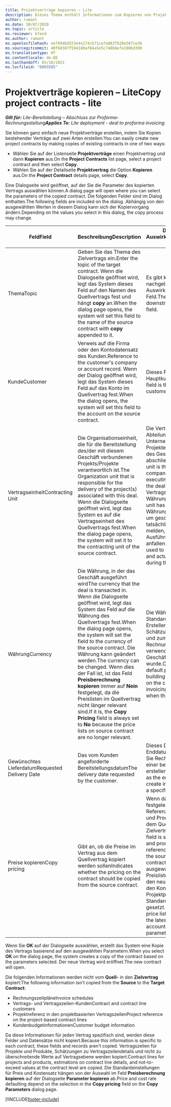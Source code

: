 ```yaml
---
title: Projektverträge kopieren – Lite
description: Dieses Thema enthält Informationen zum Kopieren von Projektverträgen in Project Operations.
author: rumant
ms.date: 10/07/2020
ms.topic: article
ms.reviewer: kfend
ms.author: rumant
ms.openlocfilehash: ee769dbd553e4a174cb71ce7a883f828e587ce36
ms.sourcegitcommit: 40f68387f594180af64a5e5c748b6efa188bd300
ms.translationtype: HT
ms.contentlocale: de-DE
ms.lasthandoff: 05/10/2021
ms.locfileid: "6003585"
---
```

# <a name="copy-project-contracts---lite"></a><span data-ttu-id="ace9c-103">Projektverträge kopieren – Lite</span><span class="sxs-lookup"><span data-stu-id="ace9c-103">Copy project contracts - lite</span></span>

<span data-ttu-id="ace9c-104">_**Gilt für:** Lite-Bereitstellung – Abschluss zur Proforma-Rechnungsstellung_</span><span class="sxs-lookup"><span data-stu-id="ace9c-104">_**Applies To:** Lite deployment - deal to proforma invoicing_</span></span>

<span data-ttu-id="ace9c-105">Sie können ganz einfach neue Projektverträge erstellen, indem Sie Kopien bestehender Verträge auf zwei Arten erstellen:</span><span class="sxs-lookup"><span data-stu-id="ace9c-105">You can easily create new project contracts by making copies of existing contracts in one of two ways:</span></span> 

  - <span data-ttu-id="ace9c-106">Wählen Sie auf der Listenseite **Projektverträge** einen Projektvertrag und dann **Kopieren** aus.</span><span class="sxs-lookup"><span data-stu-id="ace9c-106">On the **Project Contracts** list page, select a project contract and then select **Copy**.</span></span>
  - <span data-ttu-id="ace9c-107">Wählen Sie auf der Detailseite **Projektvertrag** die Option **Kopieren** aus.</span><span class="sxs-lookup"><span data-stu-id="ace9c-107">On the **Project Contract** details page, select **Copy**.</span></span>

<span data-ttu-id="ace9c-108">Eine Dialogseite wird geöffnet, auf der Sie die Parameter des kopierten Vertrags auswählen können.</span><span class="sxs-lookup"><span data-stu-id="ace9c-108">A dialog page will open where you can select the parameters of the copied contract.</span></span> <span data-ttu-id="ace9c-109">Die folgenden Felder sind im Dialog enthalten.</span><span class="sxs-lookup"><span data-stu-id="ace9c-109">The following fields are included on the dialog.</span></span> <span data-ttu-id="ace9c-110">Abhängig von den ausgewählten Werten in diesem Dialog kann sich der Kopiervorgang ändern.</span><span class="sxs-lookup"><span data-stu-id="ace9c-110">Depending on the values you select in this dialog, the copy process may change.</span></span>

| <span data-ttu-id="ace9c-111">**Feld**</span><span class="sxs-lookup"><span data-stu-id="ace9c-111">**Field**</span></span> | <span data-ttu-id="ace9c-112">**Beschreibung**</span><span class="sxs-lookup"><span data-stu-id="ace9c-112">**Description**</span></span> | <span data-ttu-id="ace9c-113">**Downstream-Auswirkungen**</span><span class="sxs-lookup"><span data-stu-id="ace9c-113">**Downstream impact**</span></span> |
| --- | --- | --- |
| <span data-ttu-id="ace9c-114">Thema</span><span class="sxs-lookup"><span data-stu-id="ace9c-114">Topic</span></span> | <span data-ttu-id="ace9c-115">Geben Sie das Thema des Zielvertrags ein.</span><span class="sxs-lookup"><span data-stu-id="ace9c-115">Enter the topic of the target contract.</span></span> <span data-ttu-id="ace9c-116">Wenn die Dialogseite geöffnet wird, legt das System dieses Feld auf den Namen des Quellvertrags fest und hängt **copy** an.</span><span class="sxs-lookup"><span data-stu-id="ace9c-116">When the dialog page opens, the system will set this field to the name of the source contract with **copy** appended to it.</span></span> | <span data-ttu-id="ace9c-117">Es gibt keine nachgelagerten Auswirkungen für dieses Feld.</span><span class="sxs-lookup"><span data-stu-id="ace9c-117">There's no downstream impact for this field.</span></span> |
| <span data-ttu-id="ace9c-118">Kunde</span><span class="sxs-lookup"><span data-stu-id="ace9c-118">Customer</span></span> | <span data-ttu-id="ace9c-119">Verweis auf die Firma oder den Kontodatensatz des Kunden.</span><span class="sxs-lookup"><span data-stu-id="ace9c-119">Reference to the customer's company or account record.</span></span> <span data-ttu-id="ace9c-120">Wenn der Dialog geöffnet wird, legt das System dieses Feld auf das Konto im Quellvertrag fest.</span><span class="sxs-lookup"><span data-stu-id="ace9c-120">When the dialog opens, the system will set this field to the account on the source contract.</span></span> | <span data-ttu-id="ace9c-121">Dieses Feld ist der Hauptkunde im Vertrag.</span><span class="sxs-lookup"><span data-stu-id="ace9c-121">This field is the primary customer on the contract.</span></span> |
| <span data-ttu-id="ace9c-122">Vertragseinheit</span><span class="sxs-lookup"><span data-stu-id="ace9c-122">Contracting Unit</span></span> | <span data-ttu-id="ace9c-123">Die Organisationseinheit, die für die Bereitstellung des/der mit diesem Geschäft verbundenen Projekts/Projekte verantwortlich ist.</span><span class="sxs-lookup"><span data-stu-id="ace9c-123">The Organization unit that is responsible for the delivery of the project(s) associated with this deal.</span></span> <span data-ttu-id="ace9c-124">Wenn die Dialogseite geöffnet wird, legt das System es auf die Vertragseinheit des Quellvertrags fest.</span><span class="sxs-lookup"><span data-stu-id="ace9c-124">When the dialog page opens, the system will set it to the contracting unit of the source contract.</span></span> | <span data-ttu-id="ace9c-125">Die Vertragseinheit ist die Abteilung des Unternehmens, die die Projekte nach Abschluss des Geschäfts abschließt.</span><span class="sxs-lookup"><span data-stu-id="ace9c-125">The contracting unit is the division of the company that will be executing the projects after the deal is closed.</span></span> <span data-ttu-id="ace9c-126">Jede Vertragseinheit hat eine Währung.</span><span class="sxs-lookup"><span data-stu-id="ace9c-126">Every contracting unit has a currency.</span></span> <span data-ttu-id="ace9c-127">Diese Währung wird verwendet, um geschätzte und tatsächliche Kosten zu melden, die während der Ausführung des Projekts anfallen.</span><span class="sxs-lookup"><span data-stu-id="ace9c-127">This currency is used to report estimated and actual costs incurred during the project.</span></span> |
| <span data-ttu-id="ace9c-128">Währung</span><span class="sxs-lookup"><span data-stu-id="ace9c-128">Currency</span></span> | <span data-ttu-id="ace9c-129">Die Währung, in der das Geschäft ausgeführt wird</span><span class="sxs-lookup"><span data-stu-id="ace9c-129">The currency that the deal is transacted in.</span></span> <span data-ttu-id="ace9c-130">Wenn die Dialogseite geöffnet wird, legt das System das Feld auf die Währung des Quellvertrags fest.</span><span class="sxs-lookup"><span data-stu-id="ace9c-130">When the dialog page opens, the system will set the field to the currency of the source contract.</span></span> <span data-ttu-id="ace9c-131">Die Währung kann geändert werden.</span><span class="sxs-lookup"><span data-stu-id="ace9c-131">The currency can be changed.</span></span> <span data-ttu-id="ace9c-132">Wenn dies der Fall ist, ist das Feld **Preisberechnung kopieren** immer auf **Nein** festgelegt, da die Preislisten im Quellvertrag nicht länger relevant sind.</span><span class="sxs-lookup"><span data-stu-id="ace9c-132">If it is, the **Copy Pricing** field is always set to **No** because the price lists on source contract are no longer relevant.</span></span> | <span data-ttu-id="ace9c-133">Die Währung wird für Standardpreislisten, zum Erstellen von finanziellen Schätzungen zum Vertrag und zum Erstellen einer Rechnung an den Kunden verwendet, wenn das Geschäft gewonnen wurde.</span><span class="sxs-lookup"><span data-stu-id="ace9c-133">Currency is used for default price lists, for building financial estimates on the contract, and for invoicing the customer when the deal is won.</span></span> |
| <span data-ttu-id="ace9c-134">Gewünschtes Lieferdatum</span><span class="sxs-lookup"><span data-stu-id="ace9c-134">Requested Delivery Date</span></span> | <span data-ttu-id="ace9c-135">Das vom Kunden angeforderte Bereitstellungsdatum</span><span class="sxs-lookup"><span data-stu-id="ace9c-135">The delivery date requested by the customer.</span></span> | <span data-ttu-id="ace9c-136">Dieses Datum wird als Enddatum verwendet, wenn Sie Rechnungsdaten mit einer bestimmten Häufigkeit erstellen.</span><span class="sxs-lookup"><span data-stu-id="ace9c-136">This date is used as the end date when you create invoicing dates along a specific frequency.</span></span> |
| <span data-ttu-id="ace9c-137">Preise kopieren</span><span class="sxs-lookup"><span data-stu-id="ace9c-137">Copy pricing</span></span> | <span data-ttu-id="ace9c-138">Gibt an, ob die Preise im Vertrag aus dem Quellvertrag kopiert werden sollen</span><span class="sxs-lookup"><span data-stu-id="ace9c-138">Indicates whether the pricing on the contract should be copied from the source contract.</span></span> | <span data-ttu-id="ace9c-139">Wenn das Feld auf **Ja** festgelegt ist, werden die Referenzen der Projekt- und Produktpreislisten aus dem Quell- in den Zielvertrag kopiert.</span><span class="sxs-lookup"><span data-stu-id="ace9c-139">If the field is set to **Yes**, project and product price list references are copied from the source to the target contract.</span></span> <span data-ttu-id="ace9c-140">Wenn **Nein** ausgewählt ist, werden Preislisten basierend auf den neuesten Preislisten in den Konto- oder Projektparametern auf die Standardeinstellungen gesetzt.</span><span class="sxs-lookup"><span data-stu-id="ace9c-140">If **No** is selected, price lists default based on the latest price lists on the account or project parameters.</span></span> |

<span data-ttu-id="ace9c-141">Wenn Sie **OK** auf der Dialogseite auswählen, erstellt das System eine Kopie des Vertrags basierend auf den ausgewählten Parametern.</span><span class="sxs-lookup"><span data-stu-id="ace9c-141">When you select **OK** on the dialog page, the system creates a copy of the contract based on the parameters selected.</span></span> <span data-ttu-id="ace9c-142">Der neue Vertrag wird eröffnet.</span><span class="sxs-lookup"><span data-stu-id="ace9c-142">The new contract will open.</span></span>

<span data-ttu-id="ace9c-143">Die folgenden Informationen werden nicht vom **Quell-** in den **Zielvertrag** kopiert:</span><span class="sxs-lookup"><span data-stu-id="ace9c-143">The following information isn't copied from the **Source** to the **Target Contract**:</span></span>

  - <span data-ttu-id="ace9c-144">Rechnungszeitpläne</span><span class="sxs-lookup"><span data-stu-id="ace9c-144">Invoice schedules</span></span>
  - <span data-ttu-id="ace9c-145">Vertrags- und Vertragszeilen-Kunden</span><span class="sxs-lookup"><span data-stu-id="ace9c-145">Contract and contract line customers</span></span>
  - <span data-ttu-id="ace9c-146">Projektreferenz in den projektbasierten Vertragszeilen</span><span class="sxs-lookup"><span data-stu-id="ace9c-146">Project reference on the project-based contract lines</span></span>
  - <span data-ttu-id="ace9c-147">Kundenbudgetinformationen</span><span class="sxs-lookup"><span data-stu-id="ace9c-147">Customer budget information</span></span>

<span data-ttu-id="ace9c-148">Da diese Informationen für jeden Vertrag spezifisch sind, werden diese Felder und Datensätze nicht kopiert.</span><span class="sxs-lookup"><span data-stu-id="ace9c-148">Because this information is specific to each contract, these fields and records aren't copied.</span></span> <span data-ttu-id="ace9c-149">Vertragszeilen für Projekte und Produkte, Schätzungen zu Vertragszeilendetails und nicht zu überschreitende Werte auf Vertragsebene werden kopiert.</span><span class="sxs-lookup"><span data-stu-id="ace9c-149">Contract lines for projects and products, estimations on contract line details, and not-to-exceed values at the contract level are copied.</span></span> <span data-ttu-id="ace9c-150">Die Standardeinstellungen für Preis und Kostensatz hängen von der Auswahl im Feld **Preisberechnung kopieren** auf der Dialogseite **Parameter kopieren** ab.</span><span class="sxs-lookup"><span data-stu-id="ace9c-150">Price and cost rate defaulting depend on the selection in the **Copy pricing** field on the **Copy Parameters** dialog page.</span></span>


[!INCLUDE[footer-include](../../includes/footer-banner.md)]